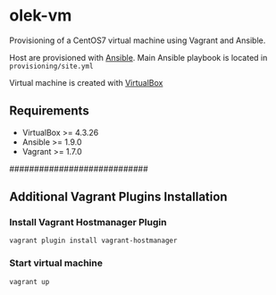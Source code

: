 # olek-vm
Provisioning of a CentOS7 virtual machine using Vagrant and Ansible.

Host are provisioned with [Ansible](http://docs.ansible.com). Main Ansible playbook is located in `provisioning/site.yml`

Virtual machine is created with [VirtualBox](https://www.virtualbox.org/)

## Requirements ##
* VirtualBox >= 4.3.26
* Ansible >= 1.9.0
* Vagrant >= 1.7.0

############################
## Additional Vagrant Plugins Installation

### Install Vagrant Hostmanager Plugin
`vagrant plugin install vagrant-hostmanager`

### Start virtual machine
`vagrant up`

